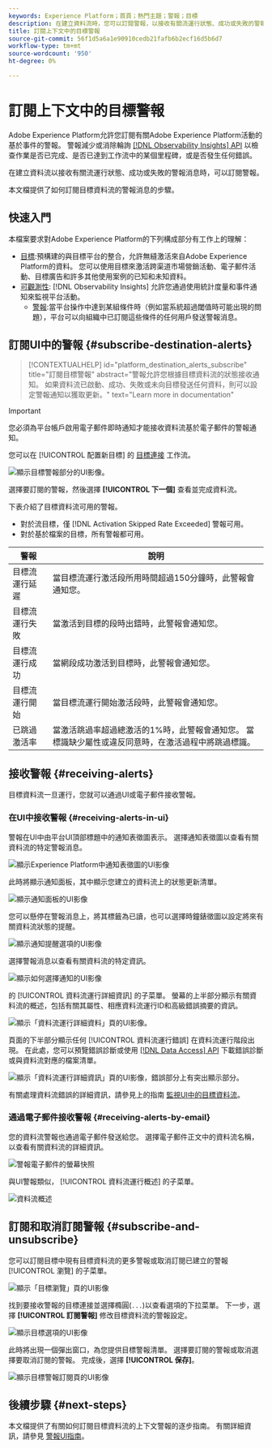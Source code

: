 ```yaml
---
keywords: Experience Platform；首頁；熱門主題；警報；目標
description: 在建立資料流時，您可以訂閱警報，以接收有關流運行狀態、成功或失敗的警報消息。
title: 訂閱上下文中的目標警報
source-git-commit: 56f1d5a6a1e90910cedb21fafb6b2ecf16d5b6d7
workflow-type: tm+mt
source-wordcount: '950'
ht-degree: 0%

---
```


# 訂閱上下文中的目標警報

Adobe Experience Platform允許您訂閱有關Adobe Experience Platform活動的基於事件的警報。 警報減少或消除輪詢 [[!DNL Observability Insights] API](../../observability/api/overview.md) 以檢查作業是否已完成、是否已達到工作流中的某個里程碑，或是否發生任何錯誤。

在建立資料流以接收有關流運行狀態、成功或失敗的警報消息時，可以訂閱警報。

本文檔提供了如何訂閱目標資料流的警報消息的步驟。

## 快速入門

本檔案要求對Adobe Experience Platform的下列構成部分有工作上的理解：

* [目標](../home.md):預構建的與目標平台的整合，允許無縫激活來自Adobe Experience Platform的資料。 您可以使用目標來激活跨渠道市場營銷活動、電子郵件活動、目標廣告和許多其他使用案例的已知和未知資料。
* [可觀測性](../../observability/home.md): [!DNL Observability Insights] 允許您通過使用統計度量和事件通知來監視平台活動。
   * [警報](../../observability/alerts/overview.md):當平台操作中達到某組條件時（例如當系統超過閾值時可能出現的問題），平台可以向組織中已訂閱這些條件的任何用戶發送警報消息。

## 訂閱UI中的警報 {#subscribe-destination-alerts}

>[!CONTEXTUALHELP]
>id="platform_destination_alerts_subscribe"
>title="訂閱目標警報"
>abstract="警報允許您根據目標資料流的狀態接收通知。 如果資料流已啟動、成功、失敗或未向目標發送任何資料，則可以設定警報通知以獲取更新。"
>text="Learn more in documentation"

>[!IMPORTANT]
>
>您必須為平台帳戶啟用電子郵件即時通知才能接收資料流基於電子郵件的警報通知。

您可以在 [!UICONTROL 配置新目標] 的 [目標連接](connect-destination.md) 工作流。

![顯示目標警報部分的UI影像。](../assets/ui/alerts/destination-alerts.png)

選擇要訂閱的警報，然後選擇 **[!UICONTROL 下一個]** 查看並完成資料流。

下表介紹了目標資料流可用的警報。

* 對於流目標，僅 [!DNL Activation Skipped Rate Exceeded] 警報可用。
* 對於基於檔案的目標，所有警報都可用。

| 警報 | 說明 |
| --- | --- |
| 目標流運行延遲 | 當目標流運行激活段所用時間超過150分鐘時，此警報會通知您。 |
| 目標流運行失敗 | 當激活到目標的段時出錯時，此警報會通知您。 |
| 目標流運行成功 | 當網段成功激活到目標時，此警報會通知您。 |
| 目標流運行開始 | 當目標流運行開始激活段時，此警報會通知您。 |
| 已跳過激活率 | 當激活跳過率超過總激活的1%時，此警報會通知您。 當標識缺少屬性或違反同意時，在激活過程中將跳過標識。 |

## 接收警報 {#receiving-alerts}

目標資料流一旦運行，您就可以通過UI或電子郵件接收警報。

### 在UI中接收警報 {#receiving-alerts-in-ui}

警報在UI中由平台UI頂部標題中的通知表徵圖表示。 選擇通知表徵圖以查看有關資料流的特定警報消息。

![顯示Experience Platform中通知表徵圖的UI影像](../assets/ui/alerts/notification.png)

此時將顯示通知面板，其中顯示您建立的資料流上的狀態更新清單。

![顯示通知面板的UI影像](../assets/ui/alerts/alert-window.png)

您可以懸停在警報消息上，將其標籤為已讀，也可以選擇時鐘錶徵圖以設定將來有關資料流狀態的提醒。

![顯示通知提醒選項的UI影像](../assets/ui/alerts/remind-me.png)

選擇警報消息以查看有關資料流的特定資訊。

![顯示如何選擇通知的UI影像](../assets/ui/alerts/select-alert-message.png)

的 [!UICONTROL 資料流運行詳細資訊] 的子菜單。 螢幕的上半部分顯示有關資料流的概述，包括有關其屬性、相應資料流運行ID和高級錯誤摘要的資訊。

![顯示「資料流運行詳細資料」頁的UI影像。](../assets/ui/alerts/dataflow-overview.png)

頁面的下半部分顯示任何 [!UICONTROL 資料流運行錯誤] 在資料流運行階段出現。 在此處，您可以預覽錯誤診斷或使用 [[!DNL Data Access] API](https://www.adobe.io/experience-platform-apis/references/data-access/) 下載錯誤診斷或與資料流對應的檔案清單。

![顯示「資料流運行詳細資訊」頁的UI影像，錯誤部分上有突出顯示部分。](../assets/ui/alerts/dataflow-run-error.png)

有關處理資料流錯誤的詳細資訊，請參見上的指南 [監視UI中的目標資料流](../../dataflows/ui/monitor-destinations.md)。

### 通過電子郵件接收警報 {#receiving-alerts-by-email}

您的資料流警報也通過電子郵件發送給您。 選擇電子郵件正文中的資料流名稱，以查看有關資料流的詳細資訊。

![警報電子郵件的螢幕快照](../assets/ui/alerts/email.png)

與UI警報類似， [!UICONTROL 資料流運行概述] 的子菜單。

![資料流概述](../assets/ui/alerts/dataflow-overview.png)

## 訂閱和取消訂閱警報 {#subscribe-and-unsubscribe}

您可以訂閱目標中現有目標資料流的更多警報或取消訂閱已建立的警報 [!UICONTROL 瀏覽] 的子菜單。

![顯示「目標瀏覽」頁的UI影像](../assets/ui/alerts/destination-list.png)

找到要接收警報的目標連接並選擇橢圓(`...`)以查看選項的下拉菜單。 下一步，選擇 **[!UICONTROL 訂閱警報]** 修改目標資料流的警報設定。

![顯示目標選項的UI影像](../assets/ui/alerts/destination-alerts-subscribe.png)

此時將出現一個彈出窗口，為您提供目標警報清單。 選擇要訂閱的警報或取消選擇要取消訂閱的警報。 完成後，選擇 **[!UICONTROL 保存]**。

![顯示目標警報訂閱頁的UI影像](../assets/ui/alerts/destination-alerts-list.png)

## 後續步驟 {#next-steps}

本文檔提供了有關如何訂閱目標資料流的上下文警報的逐步指南。 有關詳細資訊，請參見 [警報UI指南](../../observability/alerts/ui.md)。
